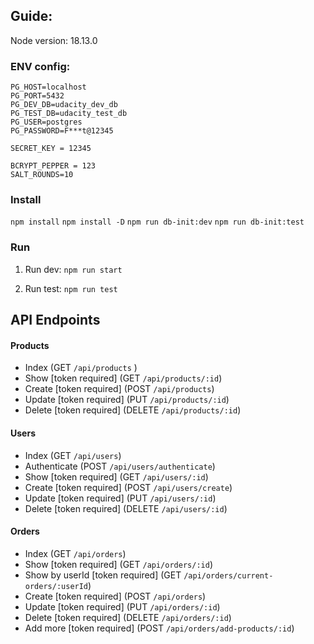## Guide:

Node version: 18.13.0

### ENV config:

```
PG_HOST=localhost
PG_PORT=5432
PG_DEV_DB=udacity_dev_db
PG_TEST_DB=udacity_test_db
PG_USER=postgres
PG_PASSWORD=F***t@12345

SECRET_KEY = 12345

BCRYPT_PEPPER = 123
SALT_ROUNDS=10
```

### Install

`npm install`
`npm install -D`
`npm run db-init:dev`
`npm run db-init:test`

### Run

1. Run dev:
   `npm run start`

2. Run test:
   `npm run test`

## API Endpoints

#### Products

- Index (GET `/api/products` )
- Show [token required] (GET `/api/products/:id`)
- Create [token required] (POST `/api/products`)
- Update [token required] (PUT `/api/products/:id`)
- Delete [token required] (DELETE `/api/products/:id`)

#### Users

- Index (GET `/api/users`)
- Authenticate (POST `/api/users/authenticate`)
- Show [token required] (GET `/api/users/:id`)
- Create [token required] (POST `/api/users/create`)
- Update [token required] (PUT `/api/users/:id`)
- Delete [token required] (DELETE `/api/users/:id`)

#### Orders

- Index (GET `/api/orders`)
- Show [token required] (GET `/api/orders/:id`)
- Show by userId [token required] (GET `/api/orders/current-orders/:userId`)
- Create [token required] (POST `/api/orders`)
- Update [token required] (PUT `/api/orders/:id`)
- Delete [token required] (DELETE `/api/orders/:id`)
- Add more [token required] (POST `/api/orders/add-products/:id`)
